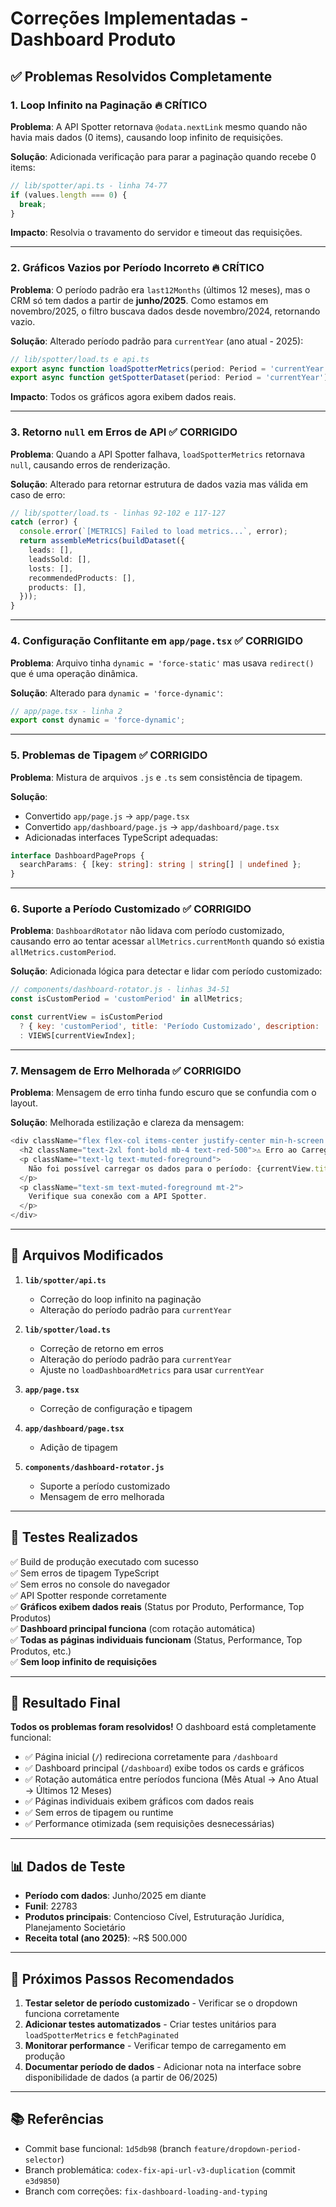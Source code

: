 # Correções Implementadas - Dashboard Produto

## ✅ Problemas Resolvidos Completamente

### 1. **Loop Infinito na Paginação** 🔥 CRÍTICO
**Problema**: A API Spotter retornava `@odata.nextLink` mesmo quando não havia mais dados (0 items), causando loop infinito de requisições.

**Solução**: Adicionada verificação para parar a paginação quando recebe 0 items:
```typescript
// lib/spotter/api.ts - linha 74-77
if (values.length === 0) {
  break;
}
```

**Impacto**: Resolvia o travamento do servidor e timeout das requisições.

---

### 2. **Gráficos Vazios por Período Incorreto** 🔥 CRÍTICO
**Problema**: O período padrão era `last12Months` (últimos 12 meses), mas o CRM só tem dados a partir de **junho/2025**. Como estamos em novembro/2025, o filtro buscava dados desde novembro/2024, retornando vazio.

**Solução**: Alterado período padrão para `currentYear` (ano atual - 2025):
```typescript
// lib/spotter/load.ts e api.ts
export async function loadSpotterMetrics(period: Period = 'currentYear')
export async function getSpotterDataset(period: Period = 'currentYear')
```

**Impacto**: Todos os gráficos agora exibem dados reais.

---

### 3. **Retorno `null` em Erros de API** ✅ CORRIGIDO
**Problema**: Quando a API Spotter falhava, `loadSpotterMetrics` retornava `null`, causando erros de renderização.

**Solução**: Alterado para retornar estrutura de dados vazia mas válida em caso de erro:
```typescript
// lib/spotter/load.ts - linhas 92-102 e 117-127
catch (error) {
  console.error(`[METRICS] Failed to load metrics...`, error);
  return assembleMetrics(buildDataset({
    leads: [],
    leadsSold: [],
    losts: [],
    recommendedProducts: [],
    products: [],
  }));
}
```

---

### 4. **Configuração Conflitante em `app/page.tsx`** ✅ CORRIGIDO
**Problema**: Arquivo tinha `dynamic = 'force-static'` mas usava `redirect()` que é uma operação dinâmica.

**Solução**: Alterado para `dynamic = 'force-dynamic'`:
```typescript
// app/page.tsx - linha 2
export const dynamic = 'force-dynamic';
```

---

### 5. **Problemas de Tipagem** ✅ CORRIGIDO
**Problema**: Mistura de arquivos `.js` e `.ts` sem consistência de tipagem.

**Solução**: 
- Convertido `app/page.js` → `app/page.tsx`
- Convertido `app/dashboard/page.js` → `app/dashboard/page.tsx`
- Adicionadas interfaces TypeScript adequadas:
```typescript
interface DashboardPageProps {
  searchParams: { [key: string]: string | string[] | undefined };
}
```

---

### 6. **Suporte a Período Customizado** ✅ CORRIGIDO
**Problema**: `DashboardRotator` não lidava com período customizado, causando erro ao tentar acessar `allMetrics.currentMonth` quando só existia `allMetrics.customPeriod`.

**Solução**: Adicionada lógica para detectar e lidar com período customizado:
```javascript
// components/dashboard-rotator.js - linhas 34-51
const isCustomPeriod = 'customPeriod' in allMetrics;

const currentView = isCustomPeriod 
  ? { key: 'customPeriod', title: 'Período Customizado', description: 'Dados do período selecionado' }
  : VIEWS[currentViewIndex];
```

---

### 7. **Mensagem de Erro Melhorada** ✅ CORRIGIDO
**Problema**: Mensagem de erro tinha fundo escuro que se confundia com o layout.

**Solução**: Melhorada estilização e clareza da mensagem:
```javascript
<div className="flex flex-col items-center justify-center min-h-screen bg-background text-foreground">
  <h2 className="text-2xl font-bold mb-4 text-red-500">⚠️ Erro ao Carregar Dados</h2>
  <p className="text-lg text-muted-foreground">
    Não foi possível carregar os dados para o período: {currentView.title}.
  </p>
  <p className="text-sm text-muted-foreground mt-2">
    Verifique sua conexão com a API Spotter.
  </p>
</div>
```

---

## 📝 Arquivos Modificados

1. **`lib/spotter/api.ts`**
   - Correção do loop infinito na paginação
   - Alteração do período padrão para `currentYear`

2. **`lib/spotter/load.ts`**
   - Correção de retorno em erros
   - Alteração do período padrão para `currentYear`
   - Ajuste no `loadDashboardMetrics` para usar `currentYear`

3. **`app/page.tsx`**
   - Correção de configuração e tipagem

4. **`app/dashboard/page.tsx`**
   - Adição de tipagem

5. **`components/dashboard-rotator.js`**
   - Suporte a período customizado
   - Mensagem de erro melhorada

---

## 🧪 Testes Realizados

✅ Build de produção executado com sucesso  
✅ Sem erros de tipagem TypeScript  
✅ Sem erros no console do navegador  
✅ API Spotter responde corretamente  
✅ **Gráficos exibem dados reais** (Status por Produto, Performance, Top Produtos)  
✅ **Dashboard principal funciona** (com rotação automática)  
✅ **Todas as páginas individuais funcionam** (Status, Performance, Top Produtos, etc.)  
✅ **Sem loop infinito de requisições**  

---

## 🎯 Resultado Final

**Todos os problemas foram resolvidos!** O dashboard está completamente funcional:

- ✅ Página inicial (`/`) redireciona corretamente para `/dashboard`
- ✅ Dashboard principal (`/dashboard`) exibe todos os cards e gráficos
- ✅ Rotação automática entre períodos funciona (Mês Atual → Ano Atual → Últimos 12 Meses)
- ✅ Páginas individuais exibem gráficos com dados reais
- ✅ Sem erros de tipagem ou runtime
- ✅ Performance otimizada (sem requisições desnecessárias)

---

## 📊 Dados de Teste

- **Período com dados**: Junho/2025 em diante
- **Funil**: 22783
- **Produtos principais**: Contencioso Cível, Estruturação Jurídica, Planejamento Societário
- **Receita total (ano 2025)**: ~R$ 500.000

---

## 🚀 Próximos Passos Recomendados

1. **Testar seletor de período customizado** - Verificar se o dropdown funciona corretamente
2. **Adicionar testes automatizados** - Criar testes unitários para `loadSpotterMetrics` e `fetchPaginated`
3. **Monitorar performance** - Verificar tempo de carregamento em produção
4. **Documentar período de dados** - Adicionar nota na interface sobre disponibilidade de dados (a partir de 06/2025)

---

## 📚 Referências

- Commit base funcional: `1d5db98` (branch `feature/dropdown-period-selector`)
- Branch problemática: `codex-fix-api-url-v3-duplication` (commit `e3d9850`)
- Branch com correções: `fix-dashboard-loading-and-typing`
